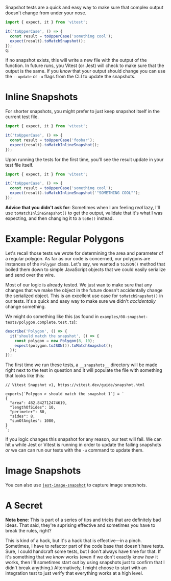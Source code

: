 Snapshot tests are a quick and easy way to make sure that complex output doesn't change from under your nose.

```ts
import { expect, it } from 'vitest';

it('toUpperCase', () => {
  const result = toUpperCase('something cool');
  expect(result).toMatchSnapshot();
});
q;
```

If no snapshot exists, this will write a new file with the output of the function. In future runs, you Vitest (or Jest) will check to make sure that the output is the same. If you _know_ that your output should change you can use the `--update` or `-u` flags from the CLI to update the snapshots.

# Inline Snapshots

For shorter snapshots, you might prefer to just keep snapshot itself in the current test file.

```ts
import { expect, it } from 'vitest';

it('toUpperCase', () => {
  const result = toUpperCase('foobar');
  expect(result).toMatchInlineSnapshot();
});
```

Upon running the tests for the first time, you'll see the result update in your test file itself.

```ts
import { expect, it } from 'vitest';

it('toUpperCase', () => {
  const result = toUpperCase('something cool');
  expect(result).toMatchInlineSnapshot('"SOMETHING COOL"');
});
```

**Advice that you didn't ask for**: Sometimes when I am feeling _real_ lazy, I'll use `toMatchInlineSnapshot()` to get the output, validate that it's what I was expecting, and then changing it to a `toBe()` instead.

# Example: Regular Polygons

Let's recall those tests we wrote for determining the area and parameter of a regular polygon. As far as our code is concerned, our polygons are instances of the `Polygon` class. Let's say, we wanted a `toJSON()` method that boiled them down to simple JavaScript objects that we could easily serialize and send over the wire.

Most of our logic is already tested. We just wan to make sure that any changes that we make the object in the future doesn't accidentally change the serialized object. This is an excellent use case for `toMatchSnapshot()` in our tests. It's a quick and easy way to make sure we didn't _accidentally_ change something.

We might do something like this (as found in `examples/08-snapshot-tests/polygon.complete.test.ts`):

```ts
describe('Polygon', () => {
  it('should match the snapshot', () => {
    const polygon = new Polygon(8, 10);
    expect(polygon.toJSON()).toMatchSnapshot();
  });
});
```

The first time we run these tests, a `__snapshots__` directory will be made right next to the test in question and it will populate the file with something that looks like this:

```
// Vitest Snapshot v1, https://vitest.dev/guide/snapshot.html

exports[`Polygon > should match the snapshot 1`] = `
{
  "area": 482.842712474619,
  "lengthOfSides": 10,
  "perimeter": 80,
  "sides": 8,
  "sumOfAngles": 1080,
}
`;
```

If you logic changes this snapshot for any reason, our test will fail. We can hit `u` while Jest or Vitest is running in order to update the failing snapshots _or_ we can can run our tests with the `-u` command to update them.

# Image Snapshots

You can also use [`jest-image-snapshot`](https://github.com/americanexpress/jest-image-snapshot) to capture image snapshots.

# A Secret

**Nota bene**: This is part of a series of tips and tricks that are definitely bad ideas. That said, they're suprising effective and sometimes you have to break the rules, right?

This is kind of a hack, but it's a hack that is effective—in a pinch. Sometimes, I have to refactor part of the code base that doesn't have tests. Sure, I could handcraft some tests, but I don't always have time for that. If it's something that we _know_ works (even if we don't exactly know _how_ it works, then I'll sometimes start out by using snapshots just to confirm that I didn't break anything.) Alternatively, I might choose to start with an integration test to just verify that everything works at a high level.
